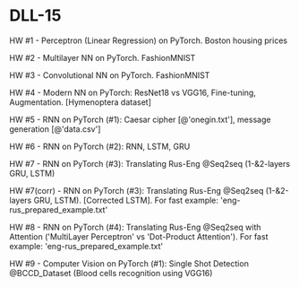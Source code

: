# DLL-15

HW #1 - Perceptron (Linear Regression) on PyTorch. Boston housing prices

HW #2 - Multilayer NN on PyTorch. FashionMNIST

HW #3 - Convolutional NN on PyTorch. FashionMNIST

HW #4 - Modern NN on PyTorch: ResNet18 vs VGG16, Fine-tuning, Augmentation. [Hymenoptera dataset]

HW #5 - RNN on PyTorch (#1): Caesar cipher [@'onegin.txt'], message generation [@'data.csv']

HW #6 - RNN on PyTorch (#2): RNN, LSTM, GRU

HW #7 - RNN on PyTorch (#3): Translating Rus-Eng @Seq2seq (1-&2-layers GRU,  LSTM)

HW #7(corr) - RNN on PyTorch (#3): Translating Rus-Eng @Seq2seq (1-&2-layers GRU,  LSTM). 
[Corrected LSTM]. For fast example: 'eng-rus_prepared_example.txt'

HW #8 - RNN on PyTorch (#4): Translating Rus-Eng @Seq2seq with Attention ('MultiLayer Perceptron' vs 'Dot-Product Attention'). 
For fast example: 'eng-rus_prepared_example.txt'

HW #9 - Computer Vision on PyTorch (#1): Single Shot Detection @BCCD_Dataset (Blood cells recognition using VGG16)
